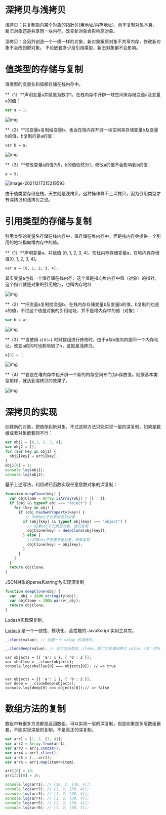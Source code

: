 



# 深拷贝与浅拷贝

浅拷贝：只复制指向某个对象的指针(引用地址/内存地址)，而不复制对象本身，新旧对象还是共享同一块内存。改变新对象会影响原对象。

深拷贝：会另外创造一个一模一样的对象，新对象跟原对象不共享内存，修改新对象不会改到原对象。 不论嵌套多少层引用类型，新旧对象都不会影响。

# 值类型的存储与复制

值类型的变量名和值都存储在栈内存中。

**（1）**声明变量a并赋值为数字1，在栈内存中开辟一块空间来存储变量a及变量a的值：

```js
var a = 1;
```

![img](https://s2.loli.net/2021/12/17/qNsA9aiwvcIGlVX.jpg)

**（2）**把变量a复制给变量b，也会在栈内存开辟一块空间来存储变量b及变量b的值，b复制的是a的值：

```JS
var b = a;
```

![img](https://s2.loli.net/2021/12/17/cKdZwPbEoOj2yq9.jpg)

**（3）**修改变量a的值为5，b的值依然为1，修改a的值不会影响到b的值：

```JS
a = 5;
```

![image-20211217215219593](C:/Users/Jinxizhen/AppData/Roaming/Typora/typora-user-images/image-20211217215219593.png)

由于值类型存储在栈，天生就是浅拷贝，这种操作算不上深拷贝，因为引用类型才有深拷贝和浅拷贝之说。

# 引用类型的存储与复制

引用类型的变量名存储在栈内存中，值存储在堆内存中，但是栈内存会提供一个引用的地址指向堆内存中的值。

**（1）**声明变量a，并赋值 [0, 1, 2, 3, 4]，在栈内存存储变量a，在堆内存存储值[0, 1, 2, 3, 4]。

```JS
var a = [0, 1, 2, 3, 4];
```

其实变量a也有一个值存储在栈内存，这个值是指向堆内存中值（对象）的指针，这个指针就是对象的引用地址，也叫内存地址

![img](https://s2.loli.net/2021/12/17/SbjXqUe5ZCDz4nt.jpg)

**（2）**把变量a复制给变量b，在栈内存存储变量b及变量b的值，b复制的也是a的值，不过这个值是对象的引用地址，并不是堆内存中的值（对象）：

```js
var b = a;
```

![img](https://s2.loli.net/2021/12/17/8novy9CwhVKF6fl.jpg)

**（3）**当使用 `a[0]=1` 时对数组进行修改时，由于a与b指向的是同一个内存地址，改变a的同时也影响到了b，这就是浅拷贝。

```js
a[0] = 1;
```

![img](https://s2.loli.net/2021/12/17/dXLSHNkhbp4VOxj.jpg)

**（4）**要是在堆内存中也开辟一个新的内存空间专门为b存放值，就像基本类型那样，就达到深拷贝的效果了。

![img](https://s2.loli.net/2021/12/17/LjXIOU8Pq2s1cyu.jpg)

# 深拷贝的实现

创建新的对象，把值存到新对象，不过这种方法只能实现一层的深复制，如果是数组或者对象嵌套则不行：

```js
var obj1 = [0,1, 2, 3, 4];
var obj2 = [];
for (var key in obj1) {
  obj2[key] = arr1[key];
}
obj1[0] = 1;
console.log(obj1);
console.log(obj2);
```

基于上述写法，利用递归函数实现任意层数对象的深复制：

```js
function deepClone(obj) {
  var objClone = Array.isArray(obj) ? [] : {};
  if (obj && typeof obj === "object") {
    for (key in obj) {
      if (obj.hasOwnProperty(key)) {
         // 判断obj子元素是否为对象
        if (obj[key] && typeof obj[key] === "object") {
          // 如果obj子元素是对象，递归复制
          objClone[key] = deepClone(obj[key]);
        } else {
          //如果obj子元素不是对象，简单复制
          objClone[key] = obj[key];
        }
      }
    }
  }
  return objClone;
}
```

JSON对象的parse和stringify实现深复制

```js
function deepClone(obj) {
  var _obj = JSON.stringify(obj);
  var objClone = JSON.parse(_obj);
  return objClone;
}
```

Lodash实现深复制。

[Lodash](https://www.lodashjs.com/) 是一个一致性、模块化、高性能的 JavaScript 实用工具库。

```js
_.clone(value); // 创建一个 value 的浅拷贝。

_.cloneDeep(value); // 这个方法类似_.clone，除了它会递归拷贝 value。（注：也叫深拷贝）。
```

```JS
var objects = [{ 'a': 1 }, { 'b': 2 }];
var shallow = _.clone(objects);
console.log(shallow[0] === objects[0]);	// => true


var objects = [{ 'a': 1 }, { 'b': 2 }];
var deep = _.cloneDeep(objects);
console.log(deep[0] === objects[0]);// => false
```

# 数组方法的复制

数组中有很多方法都是返回数组，可以实现一层的深复制，但是如果是多层数组嵌套，不能实现深层的复制，不是真正的深复制。

```js
var arr1 = [1, 2, [3, 4]];
var arr2 = Array.from(arr1);
var arr3 = arr1.concat();
var arr4 = arr1.slice();
var arr5 = [...arr1];
var arr6 = arr1.map(item=>item);

arr1[0] = 10;
arr1[2][0] = 30;

console.log(arr1); // [10, 2, [30, 4]];
console.log(arr2); // [1, 2, [30, 4]];
console.log(arr3); // [1, 2, [30, 4]];
console.log(arr4); // [1, 2, [30, 4]];
console.log(arr5); // [1, 2, [30, 4]];
console.log(arr6); // [1, 2, [30, 4]];
```

